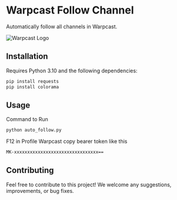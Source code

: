 # Warpcast Follow Channel

Automatically follow all channels in Warpcast.

![Warpcast Logo](https://github.com/1Firsts/followchannelwp/assets/26076138/361d2955-8331-4319-823e-e52da78c041e)

## Installation

Requires Python 3.10 and the following dependencies:

```bash
pip install requests
pip install colorama
```

## Usage
Command to Run
```bash
python auto_follow.py
```
F12 in Profile Warpcast copy bearer token like this
```bash
MK-xxxxxxxxxxxxxxxxxxxxxxxxxxxxxxxx==
```

## Contributing

Feel free to contribute to this project! We welcome any suggestions, improvements, or bug fixes.

